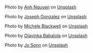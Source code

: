 Photo by <a href="https://unsplash.com/@pwign?utm_content=creditCopyText&utm_medium=referral&utm_source=unsplash">Anh Nguyen</a> on <a href="https://unsplash.com/photos/vegetable-and-meat-on-bowl-kcA-c3f_3FE?utm_content=creditCopyText&utm_medium=referral&utm_source=unsplash">Unsplash</a>

Photo by <a href="https://unsplash.com/@miracletwentyone?utm_content=creditCopyText&utm_medium=referral&utm_source=unsplash">Joseph Gonzalez</a> on <a href="https://unsplash.com/photos/toast-bread-with-blueberry-on-black-plate-zcUgjyqEwe8?utm_content=creditCopyText&utm_medium=referral&utm_source=unsplash">Unsplash</a>

Photo by <a href="https://unsplash.com/@mab_studio?utm_content=creditCopyText&utm_medium=referral&utm_source=unsplash">Michele Blackwell</a> on <a href="https://unsplash.com/photos/round-white-bowl-with-ramen-and-egg-rAyCBQTH7ws?utm_content=creditCopyText&utm_medium=referral&utm_source=unsplash">Unsplash</a>

Photo by <a href="https://unsplash.com/@islandsandsunsets?utm_content=creditCopyText&utm_medium=referral&utm_source=unsplash">Olayinka Babalola</a> on <a href="https://unsplash.com/photos/cooked-noodles-with-shrimps-r01ZopTiEV8?utm_content=creditCopyText&utm_medium=referral&utm_source=unsplash">Unsplash</a>

Photo by <a href="https://unsplash.com/@foodreich?utm_content=creditCopyText&utm_medium=referral&utm_source=unsplash">Jo Sonn</a> on <a href="https://unsplash.com/photos/cooked-rice-with-vegetable-salad-in-brown-wooden-bowl-M-tzZD5z720?utm_content=creditCopyText&utm_medium=referral&utm_source=unsplash">Unsplash</a>
